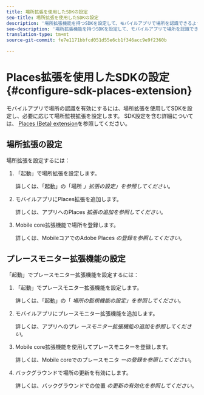 ```yaml
---
title: 場所拡張を使用したSDKの設定
seo-title: 場所拡張を使用したSDKの設定
description: '場所拡張機能を持つSDKを設定して、モバイルアプリで場所を認識できるようにすることができます。 '
seo-description: '場所拡張機能を持つSDKを設定して、モバイルアプリで場所を認識できるようにすることができます。 '
translation-type: tm+mt
source-git-commit: fe7e1171bbfcd051d55e6cb1f346acc9e9f2360b

---
```



# Places拡張を使用したSDKの設定 {#configure-sdk-places-extension}

モバイルアプリで場所の認識を有効にするには、場所拡張を使用してSDKを設定し、必要に応じて場所監視拡張を設定します。 SDK設定を含む詳細については、 [Places (Beta) extension](sdk/places-extension/places-extension.md)を参照してください。

## 場所拡張の設定

場所拡張を設定するには：

1. 「起動」で場所拡張を設定します。

   詳しくは、「起動」の「場所 *」拡張の設定」を参照してください*。

1. モバイルアプリにPlaces拡張を追加します。

   詳しくは、アプリへのPlaces *拡張の追加を参照してください*。

1. Mobile core拡張機能で場所を登録します。

   詳しくは、MobileコアでのAdobe Places *の登録を参照してください*。

## プレースモニター拡張機能の設定

「起動」でプレースモニター拡張機能を設定するには：

1. 「起動」でプレースモニター拡張機能を設定します。

   詳しくは、「起動」の「 *場所の監視機能の設定」を参照してください*。

2. モバイルアプリにプレースモニター拡張機能を追加します。

   詳しくは、アプリへのプレ *ースモニター拡張機能の追加を参照してください*。

3. Mobile core拡張機能を使用してプレースモニターを登録します。

   詳しくは、Mobile coreでのプレースモニタ *ーの登録を参照してください*。

4. バックグラウンドで場所の更新を有効にします。

   詳しくは、バックグラウンドでの位置 *の更新の有効化を参照してください*。
